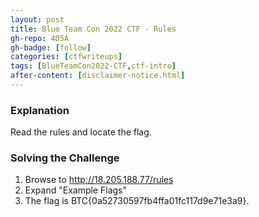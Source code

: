 ```yaml
---
layout: post
title: Blue Team Con 2022 CTF - Rules
gh-repo: 4D5A
gh-badge: [follow]
categories: [ctfwriteups]
tags: [BlueTeamCon2022-CTF,ctf-intro]
after-content: [disclaimer-notice.html]
---
```

### Explanation
Read the rules and locate the flag.

### Solving the Challenge
1. Browse to http://18.205.188.77/rules
2. Expand "Example Flags"
3. The flag is BTC{0a52730597fb4ffa01fc117d9e71e3a9}.